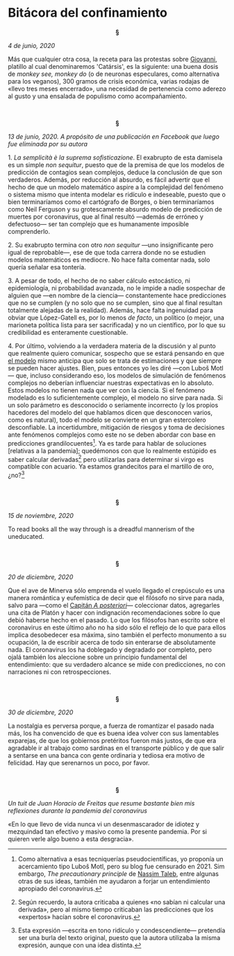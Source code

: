 # Bitácora del confinamiento

<p align="center"> <b>
§
</b>
</p>

*4 de junio, 2020*

Más que cualquier otra cosa, la receta para las protestas sobre [Giovanni](https://politica.expansion.mx/estados/2020/06/04/jalisco-una-protesta-por-giovanni-lopez-deriva-en-danos-a-palacio-y-patrullas), platillo al cual denominaremos 'Catársis', es la siguiente: una buena dosis de *monkey see, monkey do* (o de neuronas especulares, como alternativa para los veganos), 300 gramos de crisis económica, varias rodajas de «llevo tres meses encerrado», una necesidad de pertenencia como aderezo al gusto y una ensalada de populismo como acompañamiento.

<br>
<p align="center"> <b>
§
</b>
</p>

*13 de junio, 2020. A propósito de una publicación en Facebook que luego fue eliminada por su autora*

$1$. *La semplicità è la suprema sofisticazione*. El exabrupto de esta damisela es un simple *non sequitur*, puesto que de la premisa de que los modelos de predicción de contagios sean complejos, deduce la conclusión de que son verdaderos. Además, por reducción al absurdo, es fácil advertir que el hecho de que un modelo matemático aspire a la complejidad del fenómeno o sistema mismo que intenta modelar es ridículo e indeseable, puesto que o bien terminaríamos como el cartógrafo de Borges, o bien terminaríamos como Neil Ferguson y su grotescamente absurdo modelo de predicción de muertes por coronavirus, que al final resultó —además de erróneo y defectuoso— ser tan complejo que es humanamente imposible comprenderlo.

$2$. Su exabrupto termina con otro *non sequitur* —uno insignificante pero igual de reprobable—, ese de que toda carrera donde no se estudien modelos matemáticos es mediocre. No hace falta comentar nada, solo quería señalar esa tontería.

$3$. A pesar de todo, el hecho de no saber cálculo estocástico, ni epidemiología, ni probabilidad avanzada, no le impide a nadie sospechar de alguien que —en nombre de la ciencia— constantemente hace predicciones que no se cumplen (y no solo que no se cumplen, sino que al final resultan totalmente alejadas de la realidad). Además, hace falta ingenuidad para obviar que López-Gatell es, por lo menos *de facto*, un político (o mejor, una marioneta política lista para ser sacrificada) y no un científico, por lo que su credibilidad es enteramente cuestionable.

$4$. Por último, volviendo a la verdadera materia de la discusión y al punto que realmente quiero comunicar, sospecho que se estará pensando en que [el modelo](https://www.sc-cosmo.org/#Model) mismo anticipa que solo se trata de estimaciones y que siempre se pueden hacer ajustes. Bien, pues entonces yo les diré —con Luboš Motl— que, incluso considerando eso, los modelos de simulación de fenómenos complejos no deberían influenciar nuestras expectativas en lo absoluto. Estos modelos no tienen nada que ver con la ciencia. Si el fenómeno modelado es lo suficientemente complejo, el modelo no sirve para nada. Si un solo parámetro es desconocido o seriamente incorrecto (y los propios hacedores del modelo del que hablamos dicen que desconocen varios, como es natural), todo el modelo se convierte en un gran estercolero desconfiable. La incertidumbre, mitigación de riesgos y toma de decisiones ante fenómenos complejos como este no se deben abordar con base en predicciones grandilocuentes[^1]. Ya es tarde para hablar de soluciones [relativas a la pandemia]; quedémonos con que lo realmente estúpido es saber calcular derivadas[^2] pero utilizarlas para determinar si virgo es compatible con acuario. Ya estamos grandecitos para el martillo de oro, ¿no?[^3]

<br>
<p align="center"> <b>
§
</b>
</p>

*15 de noviembre, 2020*

To read books all the way through is a dreadful mannerism of the uneducated.

<br>
<p align="center"> <b>
§
</b>
</p>

*20 de diciembre, 2020*

Que el ave de Minerva sólo emprenda el vuelo llegado el crepúsculo es una manera romántica y eufemística de decir que el filósofo no sirve para nada, salvo para —como el [Capitán *A posteriori*](https://youtu.be/NfQjSopKKgs)— coleccionar datos, agregarles una cita de Platón y hacer con indignación recomendaciones sobre lo que debió haberse hecho en el pasado. Lo que los filósofos han escrito sobre el coronavirus en este último año no ha sido sólo el reflejo de lo que para ellos implica desobedecer esa máxima, sino también el perfecto monumento a su ocupación, la de escribir acerca de todo sin enterarse de absolutamente nada. El coronavirus los ha doblegado y degradado por completo, pero ojalá también los aleccione sobre un principio fundamental del entendimiento: que su verdadero alcance se mide con predicciones, no con narraciones ni con retrospecciones.

<br>
<p align="center"> <b>
§
</b>
</p>

*30 de diciembre, 2020*

La nostalgia es perversa porque, a fuerza de romantizar el pasado nada más, los ha convencido de que es buena idea volver con sus lamentables exparejas, de que los gobiernos pretéritos fueron más justos, de que era agradable ir al trabajo como sardinas en el transporte público y de que salir a sentarse en una banca con gente ordinaria y tediosa era motivo de felicidad. Hay que serenarnos un poco, por favor.

<br>
<p align="center"> <b>
§
</b>
</p>

*Un tuit de Juan Horacio de Freitas que resume bastante bien mis reflexiones durante la pandemia del coronavirus*

«En lo que llevo de vida nunca vi un desenmascarador de idiotez y mezquindad tan efectivo y masivo como la presente pandemia. Por si quieren verle algo bueno a esta desgracia».


[^1]: Como alternativa a esas tecniquerías pseudocientíficas, yo proponía un acercamiento tipo Luboš Motl, pero su blog fue censurado en 2021. Sim embargo, *The precautionary principle* de [Nassim Taleb](https://arxiv.org/pdf/1410.5787.pdf), entre algunas otras de sus ideas, también me ayudaron a forjar un entendimiento apropiado del coronavirus.
[^2]: Según recuerdo, la autora criticaba a quienes «no sabían ni calcular una derivada», pero al mismo tiempo criticaban las predicciones que los «expertos» hacían sobre el coronavirus.
[^3]: Esta expresión —escrita en tono ridículo y condescendiente— pretendía ser una burla del texto original, puesto que la autora utilizaba la misma expresión, aunque con una idea distinta.


